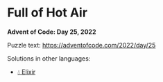 # Full of Hot Air

**Advent of Code: Day 25, 2022**

Puzzle text: <https://adventofcode.com/2022/day/25>

Solutions in other languages:

- [💧 Elixir](../../../elixir/lib/2022/25_full_of_hot_air/README.md)
